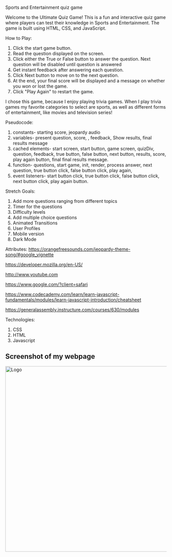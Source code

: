 Sports and Entertainment quiz game


Welcome to the Ultimate Quiz Game! This is a fun and interactive quiz game where players can test their knowledge in Sports and Entertainment. The game is built using HTML, CSS, and JavaScript.


How to Play:
1. Click the start game button.
2. Read the question displayed on the screen.
3. Click either the True or False button to answer the question. Next question will be disabled until question is answered
4. Get instant feedback after answering each question.
5. Click Next button to move on to the next question.
6. At the end, your final score will be displayed and a message on whether you won or lost the game.
7. Click "Play Again" to restart the game.

I chose this game, because I enjoy playing trivia games. When I play trivia games my favorite categories to select are sports, as well as different forms of entertainment, like movies and television series!


Pseudocode:
1. constants- starting score, jeopardy audio
2. variables- present question, score, , feedback, Show results, final results message
3. cached elements- start screen, start button, game screen, quizDiv, question, feedback, true button, false button, next button, results, score, play again button, final final results message.
4. function- questions, start game, init, render, process answer, next question, true button click, false button click, play again, 
5. event listeners- start button click, true button click, false button click, next button click, play again button. 


Stretch Goals: 
1. Add more questions ranging from different topics 
2. Timer for the questions
3. Difficulty levels 
4. Add multiple choice questions 
5. Animated Transitions
6. User Profiles
7. Mobile version
8. Dark Mode 


Attributes: 
https://orangefreesounds.com/jeopardy-theme-song/#google_vignette

https://developer.mozilla.org/en-US/

http://www.youtube.com

https://www.google.com/?client=safari

https://www.codecademy.com/learn/learn-javascript-fundamentals/modules/learn-javascript-introduction/cheatsheet

https://generalassembly.instructure.com/courses/630/modules


Technologies: 
1. CSS
2. HTML
3. Javascript


## Screenshot of my webpage

<img width="579" alt="Logo" src="https://github.com/user-attachments/assets/613355fe-4745-485e-bec0-f5bbbfc2b180" />




